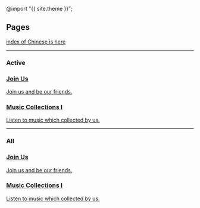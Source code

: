 ---
---

@import "{{ site.theme }}";


## Pages

[index of Chinese is here](/other/zh.md)

------

### Active

<a href="/active/join-us.html">
<div class="box"> 
<h3>Join Us</h3>
<p>Join us and be our friends.</p>
</div>
</a>

<a href="/active/music-collections-1.html">
<div class="box"> 
<h3>Music Collections I</h3>
<p>Listen to music which collected by us.</p>
</div>
</a>

------

### All

<a href="/active/join-us.html">
<div class="box"> 
<h3>Join Us</h3>
<p>Join us and be our friends.</p>
</div>
</a>

<a href="/active/music-collections-1.html">
<div class="box"> 
<h3>Music Collections I</h3>
<p>Listen to music which collected by us.</p>
</div>
</a>